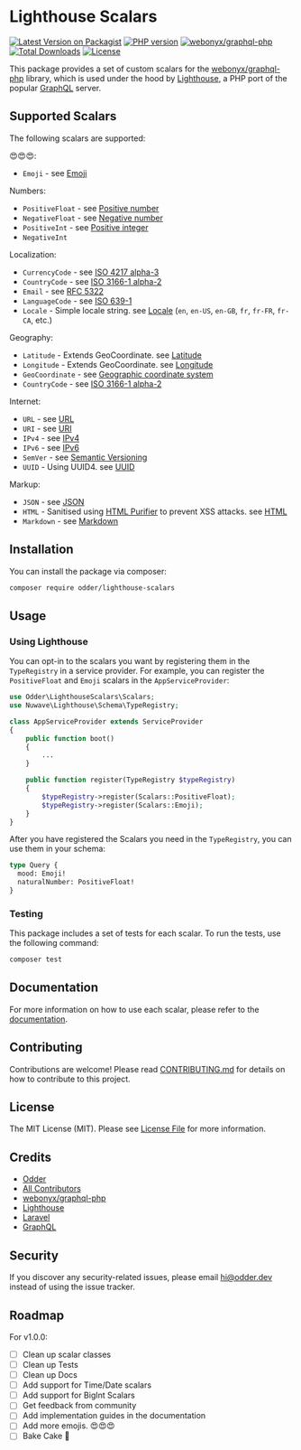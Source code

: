 # Lighthouse Scalars

[![Latest Version on Packagist](https://img.shields.io/packagist/v/odder/lighthouse-scalars.svg?style=flat-square)](https://packagist.org/packages/odder/lighthouse-scalars)
[![PHP version](https://img.shields.io/packagist/php-v/odder/lighthouse-scalars?style=flat-square)]()
[![webonyx/graphql-php](https://img.shields.io/badge/graphql--php-^15.0.0-blue?style=flat-square)]()
[![Total Downloads](https://img.shields.io/packagist/dt/odder/lighthouse-scalars.svg?style=flat-square)](https://packagist.org/packages/odder/lighthouse-scalars)
[![License](https://img.shields.io/packagist/l/odder/lighthouse-scalars?style=flat-square)](https://packagist.org/packages/odder/lighthouse-scalars)

This package provides a set of custom scalars for the [webonyx/graphql-php](https://github.com/webonyx/graphql-php) library, which is used under the hood by [Lighthouse](https://lighthouse-php.com/), a PHP port of the popular [GraphQL](https://graphql.org/) server.


## Supported Scalars

The following scalars are supported:

😍😍😍:
- `Emoji` - see [Emoji](https://en.wikipedia.org/wiki/Emoji)

Numbers:
- `PositiveFloat` - see [Positive number](https://en.wikipedia.org/wiki/Natural_number)
- `NegativeFloat` - see [Negative number](https://en.wikipedia.org/wiki/Negative_number)
- `PositiveInt` - see [Positive integer](https://en.wikipedia.org/wiki/Natural_number)
- `NegativeInt`

Localization:
- `CurrencyCode` - see [ISO 4217 alpha-3](https://en.wikipedia.org/wiki/ISO_4217)
- `CountryCode` - see [ISO 3166-1 alpha-2](https://en.wikipedia.org/wiki/ISO_3166-1_alpha-2)
- `Email` - see [RFC 5322](https://tools.ietf.org/html/rfc5322)
- `LanguageCode` - see [ISO 639-1](https://en.wikipedia.org/wiki/ISO_639-1)
- `Locale` - Simple locale string. see [Locale](https://en.wikipedia.org/wiki/Locale_(computer_software)) (`en`, `en-US`, `en-GB`, `fr`, `fr-FR`, `fr-CA`, etc.)

Geography:
- `Latitude` - Extends GeoCoordinate. see [Latitude](https://en.wikipedia.org/wiki/Latitude)
- `Longitude` - Extends GeoCoordinate. see [Longitude](https://en.wikipedia.org/wiki/Longitude)
- `GeoCoordinate` - see [Geographic coordinate system](https://en.wikipedia.org/wiki/Geographic_coordinate_system)
- `CountryCode` - see [ISO 3166-1 alpha-2](https://en.wikipedia.org/wiki/ISO_3166-1_alpha-2)

Internet:
- `URL` - see [URL](https://en.wikipedia.org/wiki/URL)
- `URI` - see [URI](https://en.wikipedia.org/wiki/Uniform_Resource_Identifier)
- `IPv4` - see [IPv4](https://en.wikipedia.org/wiki/IPv4)
- `IPv6` - see [IPv6](https://en.wikipedia.org/wiki/IPv6)
- `SemVer` - see [Semantic Versioning](https://semver.org/)
- `UUID` - Using UUID4. see [UUID](https://en.wikipedia.org/wiki/Universally_unique_identifier)

Markup:
- `JSON` - see [JSON](https://en.wikipedia.org/wiki/JSON)
- `HTML` - Sanitised using [HTML Purifier](http://htmlpurifier.org/) to prevent XSS attacks. see [HTML](https://en.wikipedia.org/wiki/HTML)
- `Markdown` - see [Markdown](https://en.wikipedia.org/wiki/Markdown)

## Installation

You can install the package via composer:

```bash
composer require odder/lighthouse-scalars
```

## Usage

### Using Lighthouse

You can opt-in to the scalars you want by registering them in the `TypeRegistry` in a service provider. For example, you can register the `PositiveFloat` and `Emoji` scalars in the `AppServiceProvider`:

```php
use Odder\LighthouseScalars\Scalars;
use Nuwave\Lighthouse\Schema\TypeRegistry;

class AppServiceProvider extends ServiceProvider
{
    public function boot()
    {
        ...
    }

    public function register(TypeRegistry $typeRegistry)
    {
        $typeRegistry->register(Scalars::PositiveFloat);
        $typeRegistry->register(Scalars::Emoji);
    }
}
```

After you have registered the Scalars you need in the `TypeRegistry`, you can use them in your schema:

```graphql
type Query {
  mood: Emoji!
  naturalNumber: PositiveFloat!
}
```

### Testing

This package includes a set of tests for each scalar. To run the tests, use the following command:

```bash
composer test
```

## Documentation

For more information on how to use each scalar, please refer to the [documentation](https://lighthouse-scalars.odder.dev/docs).

## Contributing

Contributions are welcome! Please read [CONTRIBUTING.md](CONTRIBUTING.md) for details on how to contribute to this project.

## License

The MIT License (MIT). Please see [License File](LICENSE.md) for more information.

## Credits

- [Odder](https://www.github.com/odder)
- [All Contributors](../../contributors)
- [webonyx/graphql-php](https://github.com/webonyx/graphql-php)
- [Lighthouse](https://lighthouse-php.com/)
- [Laravel](https://laravel.com/)
- [GraphQL](https://graphql.org/)

## Security

If you discover any security-related issues, please email hi@odder.dev instead of using the issue tracker.

## Roadmap

For v1.0.0:

- [ ] Clean up scalar classes
- [ ] Clean up Tests
- [ ] Clean up Docs
- [ ] Add support for Time/Date scalars
- [ ] Add support for BigInt Scalars
- [ ] Get feedback from community
- [ ] Add implementation guides in the documentation
- [ ] Add more emojis. 😍😍😍
- [ ] Bake Cake 🍰
